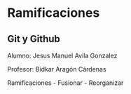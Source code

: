 # Ramificaciones 
## Git y Github

Alumno: Jesus Manuel Avila Gonzalez

Profesor: Bidkar Aragón Cárdenas

Ramificaciones
    - Fusionar
    - Reorganizar